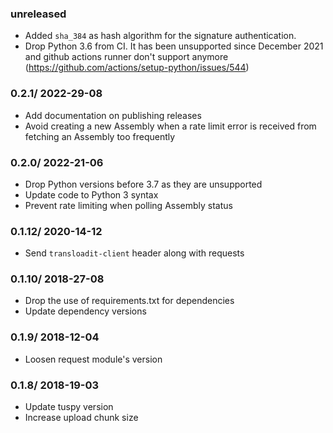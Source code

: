 ### unreleased ###
- Added `sha_384` as hash algorithm for the signature authentication.
- Drop Python 3.6 from CI. It has been unsupported since December 2021 and github actions runner don't support anymore (https://github.com/actions/setup-python/issues/544)

### 0.2.1/ 2022-29-08 ###

* Add documentation on publishing releases
* Avoid creating a new Assembly when a rate limit error is received from fetching an Assembly too frequently

### 0.2.0/ 2022-21-06 ###

* Drop Python versions before 3.7 as they are unsupported
* Update code to Python 3 syntax
* Prevent rate limiting when polling Assembly status

### 0.1.12/ 2020-14-12 ###

* Send `transloadit-client` header along with requests

### 0.1.10/ 2018-27-08 ###

* Drop the use of requirements.txt for dependencies
* Update dependency versions

### 0.1.9/ 2018-12-04 ###

* Loosen request module's version

### 0.1.8/ 2018-19-03 ###

* Update tuspy version
* Increase upload chunk size
